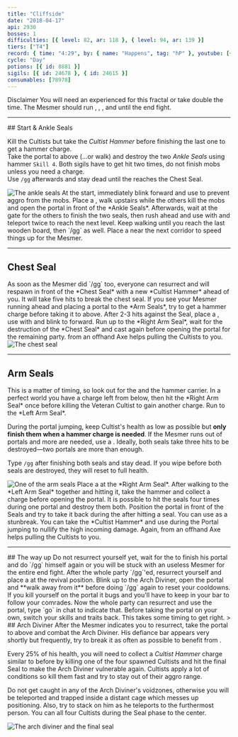 ```yaml
---
title: "Cliffside"
date: "2018-04-17"
api: 2930
bosses: 1
difficulties: [{ level: 82, ar: 118 }, { level: 94, ar: 139 }]
tiers: ["T4"]
record: { time: "4:29", by: { name: "Happens", tag: "hP" }, youtube: [{ id: "05wgY9N_pdc", name: "Guts", specialization: "Chronomancer" }, { id: "3iqOCAT23S8", name: "Never Moa", specialization: "Tempest" }, { id: "fqK7UO-6R7M", name: "Goni", specialization: "Tempest" }]}
cycle: "Day"
potions: [{ id: 8881 }]
sigils: [{ id: 24678 }, { id: 24615 }]
consumables: [78978]
---
```


<Message icon="warning circle">
<MessageHeader>
Disclaimer
</MessageHeader>
You will need an experienced <Specialization name="mesmer"/> for this fractal or take double the time. The Mesmer should run <Skill id="10200"/>, <Skill id="29578"/>, <Skill id="10197"/>, <Skill id="10377"/> and <Trait id="752"/> until the end fight.
</Message>

---

<Grid>
<Column>
## Start & Ankle Seals <Item id="8881" text="false"/><Item id="24678" text="false"/>

Kill the Cultists but take the _Cultist Hammer_ before finishing the last one to get a hammer charge.  
Take the portal to above (...or walk) and destroy the two _Ankle Seals_ using hammer `Skill 4`. Both sigils have to get hit two times, do not finish mobs unless you need a charge.  
Use `/gg` afterwards and stay dead until the <Specialization name="mesmer"/> reaches the Chest Seal.
</Column>

<Column width="6" compact>
<Image src="./images/ankle_seals.jpg" title="The ankle seals" compact/>
</Column>
</Grid>

<Tips>
    <Tip specialization="mesmer">At the start, immediately blink forward and use <Effect name="stealth"/> to prevent aggro from the mobs. Place a <Skill id="10197"/>, walk upstairs while the others kill the mobs and open the portal in front of the *Ankle Seals*.    
        Afterwards, wait at the gate for the others to finish the two seals, then rush ahead and use <Skill id="29578"/> with <Skill id="10200"/> and teleport twice to reach the next level.    
        Keep walking until you reach the last wooden board, then `/gg` as well.</Tip>
    <Tip specialization="elementalist">Place a <Skill id="5516"/> near the next corridor to speed things up for the Mesmer.</Tip>
</Tips>

---

## Chest Seal <Item id="8881" text="false"/><Item id="24678" text="false"/>

<Grid>
<Column>
As soon as the Mesmer did `/gg` too, everyone can resurrect and will respawn in front of the *Chest Seal* with a new *Cultist Hammer* ahead of you.    
It will take five hits to break the chest seal. If you see your Mesmer running ahead and placing a portal to the *Arm Seals*, try to get a hammer charge before taking it to above.
</Column>

<Column>
<Tips>
    <Tip specialization="chronomancer">After 2-3 hits against the Seal, place a <Skill id="10197"/>, use <Skill id="29578"/> with <Skill id="29830"/> and blink to forward. Run up to the *Right Arm Seal*, wait for the destruction of the *Chest Seal* and cast <Skill id="29578"/> again before opening the portal for the remaining party.</Tip>
    <Tip specialization="ranger"><Skill id="12638"/> from an offhand Axe helps pulling the Cultists to you.</Tip>
</Tips>
</Column>
</Grid>

<Image src="./images/chest_seal.jpg" title="The chest seal"/>

---

## Arm Seals <Item id="8881" text="false"/><Item id="24678" text="false"/>

<Grid>
<Column>
This is a matter of timing, so look out for the <Specialization name="mesmer"/> and the hammer carrier. In a perfect world you have a charge left from below, then hit the *Right Arm Seal* once before killing the Veteran Cultist to gain another charge. Run to the *Left Arm Seal*.

During the portal jumping, keep Cultist's health as low as possible but **only finish them when a hammer charge is needed**. If the Mesmer runs out of portals and more are needed, use a <Item id="78978"/>. Ideally, both seals take three hits to be destroyed—two portals are more than enough.

Type `/gg` after finishing both seals and stay dead. If you wipe before both seals are destroyed, they will reset to full health.
</Column>

<Column width="6" compact>
<Image src="./images/arm_seal.jpg" title="One of the arm seals" compact/>
</Column>
</Grid>

<Tips>
    <Tip specialization="chronomancer">Place a <Skill id="10197"/> at the *Right Arm Seal*. After walking to the *Left Arm Seal* together and hitting it, take the hammer and collect a charge before opening the portal.    
        It is possible to hit the seals four times during one portal and destroy them both. Position the portal in front of the Seals and try to take it back during the <Control name="stun"/> after hitting a seal. You can use <Skill id="10200"/> as a stunbreak.</Tip>
    <Tip specialization="warrior">You can take the *Cultist Hammer* and use <Skill id="21815"/> during the Portal jumping to nullify the high incoming damage.</Tip>
    <Tip specialization="ranger">Again, <Skill id="12638"/> from an offhand Axe helps pulling the Cultists to you.</Tip>
</Tips>

---

<Grid>
<Row>
<Column width="6">
## The way up
Do not resurrect yourself yet, wait for the <Specialization name="mesmer"/> to finish his portal and do `/gg` himself again or you will be stuck with an useless Mesmer for the entire end fight.
</Column>

<Column>
<Tips>
    <Tip specialization="mesmer">After the whole party `/gg`'ed, resurrect yourself and place a <Skill id="10197"/> at the revival position.    
    Blink up to the Arch Diviner, open the portal and **walk away from it** before doing `/gg` again to reset your cooldowns. If you kill yourself on the portal it bugs and you'll have to keep <Skill id="10200"/> in your bar to follow your comrades.    
    Now the whole party can resurrect and use the portal, type `go` in chat to indicate that. Before taking the portal on your own, switch your skills and traits back. This takes some timing to get right.</Tip>
</Tips>
</Column>
</Row>>

<Row>
<Column>
## <Boss red/> Arch Diviner <Item id="8881" text="false"/><Item id="24678" text="false"/>
After the Mesmer indicates you to resurrect, take the portal to above and combat the Arch Diviner. His defiance bar appears very shortly but frequently, try to break it as often as possible to benefit from <Trait id="1502"/>.

Every 25% of his health, you will need to collect a _Cultist Hammer_ charge similar to before by killing one of the four spawned Cultists and hit the final Seal to make the Arch Diviner vulnerable again. Cultists apply a lot of conditions so kill them fast and try to stay out of their aggro range.

Do not get caught in any of the Arch Diviner's voidzones, otherwise you will be teleported and trapped inside a distant cage which messes up positioning. Also, try to stack on him as he teleports to the furthermost person.
</Column>
<Column width="6">
<Tips>
<Tip specialization="mesmer">You can <Skill id="10363"/> all four Cultists during the Seal phase to the center.</Tip>
</Tips>
</Column>
</Row>
</Grid>

<Image src="./images/arch_diviner.jpg" title="The arch diviner and the final seal"/>
